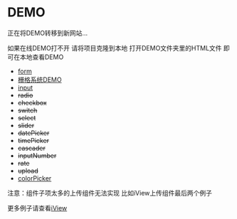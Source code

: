 # DEMO
正在将DEMO转移到新网站...

如果在线DEMO打不开 请将项目克隆到本地 打开DEMO文件夹里的HTML文件 即可在本地查看DEMO

* [form](https://jsrun.net/yJXKp/edit)
* [栅格系统DEMO](http://jsrun.net/GxXKp/edit)
* [input](https://jsrun.net/qxXKp/edit)
* ~~radio~~
* ~~checkbox~~
* ~~switch~~
* ~~select~~
* ~~slider~~
* ~~datePicker~~
* ~~timePicker~~
* ~~cascader~~
* ~~inputNumber~~
* ~~rate~~
* ~~upload~~
* [colorPicker](https://jsrun.net/jGXKp/edit)


注意：组件子项太多的上传组件无法实现 比如iView上传组件最后两个例子

更多例子请查看[iView](https://www.iviewui.com/components/input)

